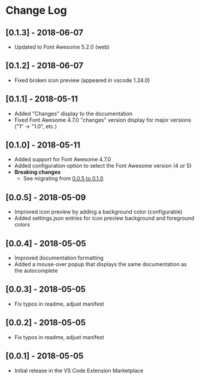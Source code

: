 # Change Log

## [0.1.3] - 2018-06-07
- Updated to Font Awesome 5.2.0 (web)

## [0.1.2] - 2018-06-07
- Fixed broken icon preview (appeared in vscode 1.24.0)

## [0.1.1] - 2018-05-11
- Added "Changes" display to the documentation
- Fixed Font Awesome 4.7.0 "changes" version display for major versions ("1" -> "1.0", etc.)

## [0.1.0] - 2018-05-11
- Added support for Font Awesome 4.7.0
- Added configuration option to select the Font Awesome version (4 or 5)
- **Breaking changes**
  - See migrating from [0.0.5 to 0.1.0](https://github.com/Janne252/vscode-fontawesome-auto-complete/blob/master/migrations/v0.0.5-to-0.1.0.md)

## [0.0.5] - 2018-05-09
- Improved icon preview by adding a background color (configurable)
- Added settings.json entries for icon preview background and foreground colors

## [0.0.4] - 2018-05-05
- Improved documentation formatting
- Added a mouse-over popup that displays the same documentation as the autocomplete

##  [0.0.3] - 2018-05-05
- Fix typos in readme, adjust manifest

##  [0.0.2] - 2018-05-05
- Fix typos in readme, adjust manifest

##  [0.0.1] - 2018-05-05
- Initial release in the VS Code Extension Marketplace
